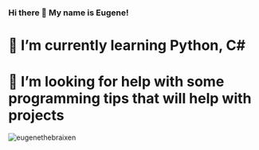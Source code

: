 ### Hi there 👋 My name is Eugene!

# 🌱 I’m currently learning Python, C#
# 🤔 I’m looking for help with some programming tips that will help with projects


<img src="https://github-profile-trophy.vercel.app/?username=eugenethebraixen&theme=gruvbox" alt="eugenethebraixen" /></a>


